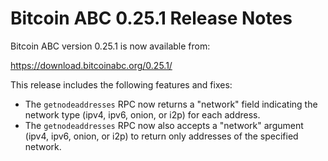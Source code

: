 # Bitcoin ABC 0.25.1 Release Notes

Bitcoin ABC version 0.25.1 is now available from:

  <https://download.bitcoinabc.org/0.25.1/>

This release includes the following features and fixes:
- The `getnodeaddresses` RPC now returns a "network" field indicating the
  network type (ipv4, ipv6, onion, or i2p) for each address.
- The `getnodeaddresses` RPC now also accepts a "network" argument (ipv4, ipv6,
  onion, or i2p) to return only addresses of the specified network.
